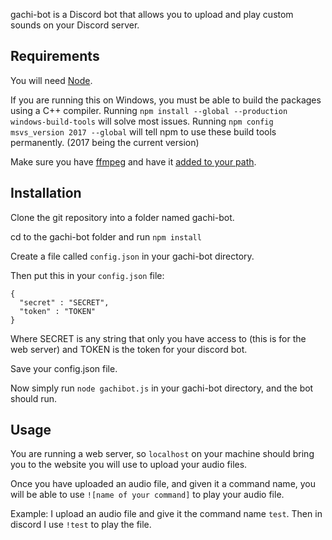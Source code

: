 gachi-bot is a Discord bot that allows you to upload and play custom sounds on your Discord server.

## Requirements

You will need [Node](https://nodejs.org/en/).

If you are running this on Windows, you must be able to build the packages using a C++ compiler.
Running `npm install --global --production windows-build-tools` will solve most issues.
Running `npm config msvs_version 2017 --global` will tell npm to use these build tools permanently. (2017 being the current version)

Make sure you have [ffmpeg](https://ffmpeg.org/download.html) and have it [added to your path](https://github.com/adaptlearning/adapt_authoring/wiki/Installing-FFmpeg).

## Installation
Clone the git repository into a folder named gachi-bot.

cd to the gachi-bot folder and run `npm install`

Create a file called `config.json` in your gachi-bot directory.

Then put this in your `config.json` file:

```
{
  "secret" : "SECRET",
  "token" : "TOKEN"
}
```

Where SECRET is any string that only you have access to (this is for the web server)
and TOKEN is the token for your discord bot.

Save your config.json file.

Now simply run `node gachibot.js` in your gachi-bot directory, and the bot should run.

## Usage

You are running a web server, so `localhost` on your machine should bring you to the website you will use to upload your audio files.

Once you have uploaded an audio file, and given it a command name, you will be able to use `![name of your command]` to play your audio file.

Example: I upload an audio file and give it the command name `test`. Then in discord I use `!test` to play the file.
